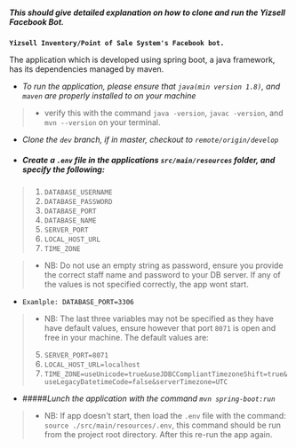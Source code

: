 ##### **_This should give detailed explanation on how to clone and run the Yizsell Facebook Bot._**

**`Yizsell Inventory/Point of Sale System's Facebook bot.`**

The application which is developed using spring boot, a java framework, has its dependencies managed by maven.
* _To run the application, please ensure that `java(min version 1.8)`, and `maven` are properly installed to on your machine_
> * verify this with the command `java -version`, `javac -version`, and `mvn --version` on your terminal.

* _Clone the `dev` branch, if in master, checkout to `remote/origin/develop`_
* ##### _Create a `.env` file in the applications `src/main/resources` folder, and specify the following:_
> 1. `DATABASE_USERNAME`
> 2. `DATABASE_PASSWORD`
> 3. `DATABASE_PORT`
> 4. `DATABASE_NAME`
> 5. `SERVER_PORT` 
> 6. `LOCAL_HOST_URL`
> 7. `TIME_ZONE`

> * NB: Do not use an empty string as password, ensure you provide the correct staff name and password to your DB server. If any of the values is not specified correctly, the app wont start.
* `Examlple: DATABASE_PORT=3306`
> * NB: The last three variables may not be specified as they have have default values, ensure however that port `8071` is open and free in your machine. The default values are:
> 5. `SERVER_PORT=8071` 
> 6. `LOCAL_HOST_URL=localhost`
> 7. `TIME_ZONE=useUnicode=true&useJDBCCompliantTimezoneShift=true&useLegacyDatetimeCode=false&serverTimezone=UTC`
* #####_Lunch the application with the command `mvn spring-boot:run`_
> * NB: If app doesn't start, then load the `.env` file with the command: `source ./src/main/resources/.env`, this command should be run from the project root directory. After this re-run the app again.